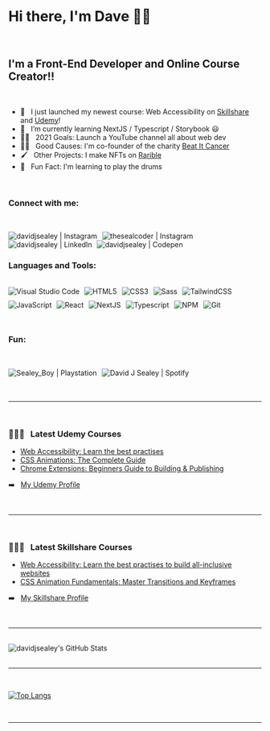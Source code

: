 <style>
    .markdown-body img[align=left] {
        padding-bottom: 20px;
    }
</style>

# Hi there, I'm Dave 👋🏾

<br />

## I'm a Front-End Developer and Online Course Creator!!

<br />

- 🔭 &nbsp; I just launched my newest course: Web Accessibility on [Skillshare][skillshare] and [Udemy][udemy]!
- 🌱 &nbsp; I’m currently learning NextJS / Typescript / Storybook 😃
- 🤞🏾 &nbsp; 2021 Goals: Launch a YouTube channel all about web dev
- 🙏🏾 &nbsp; Good Causes: I'm co-founder of the charity [Beat It Cancer][beatitcancer]
- 🖌️ &nbsp; Other Projects: I make NFTs on [Rarible][rarible]
- 🥁 &nbsp; Fun Fact: I'm learning to play the drums

<br />

### Connect with me:

<br />

[<img align="left" style="margin-right: 10px;" alt="davidjsealey | Instagram" src="https://img.shields.io/badge/Twitter-1DA1F2?style=for-the-badge&logo=twitter&logoColor=white" />][twitter]
[<img align="left" style="margin-right: 10px;" alt="thesealcoder | Instagram" src="https://img.shields.io/badge/Instagram-E4405F?style=for-the-badge&logo=instagram&logoColor=white" />][instagram]
[<img align="left" style="margin-right: 10px;" alt="davidjsealey | LinkedIn" src="https://img.shields.io/badge/LinkedIn-0077B5?style=for-the-badge&logo=linkedin&logoColor=white" />][linkedin]
[<img align="left" style="margin-right: 10px;" alt="davidjsealey | Codepen" src="https://img.shields.io/badge/Codepen-000000?style=for-the-badge&logo=codepen&logoColor=white" />][codepen]

<br />
<br />

### Languages and Tools:

<br />

<div style="display: block, width: 100%;">

<img align="left" style="display: inline-block; margin: 0 10px 10px 0;" alt="Visual Studio Code" src="https://img.shields.io/badge/Visual_Studio_Code-0078D4?style=for-the-badge&logo=visual%20studio%20code&logoColor=white" />
<img align="left" style="display: inline-block; margin: 0 10px 10px 0;" alt="HTML5" src="https://img.shields.io/badge/HTML5-E34F26?style=for-the-badge&logo=html5&logoColor=white" />
<img align="left" style="display: inline-block; margin: 0 10px 10px 0;" alt="CSS3" src="https://img.shields.io/badge/CSS3-1572B6?style=for-the-badge&logo=css3&logoColor=white" />
<img align="left" style="display: inline-block; margin: 0 10px 10px 0;" alt="Sass" src="https://img.shields.io/badge/Sass-CC6699?style=for-the-badge&logo=sass&logoColor=white" />
<img align="left" style="display: inline-block; margin: 0 10px 10px 0;" alt="TailwindCSS" src="https://img.shields.io/badge/Tailwind_CSS-38B2AC?style=for-the-badge&logo=tailwind-css&logoColor=white" />
<img align="left" style="display: inline-block; margin: 0 10px 10px 0;" alt="JavaScript" src="https://img.shields.io/badge/JavaScript-F7DF1E?style=for-the-badge&logo=javascript&logoColor=black" />
<img align="left" style="display: inline-block; margin: 0 10px 10px 0;" alt="React" src="https://img.shields.io/badge/React-20232A?style=for-the-badge&logo=react&logoColor=61DAFB" />
<img align="left" style="display: inline-block; margin: 0 10px 10px 0;" alt="NextJS" src="https://img.shields.io/badge/next.js-000000?style=for-the-badge&logo=next.js&logoColor=white" />
<img align="left" style="display: inline-block; margin: 0 10px 10px 0;" alt="Typescript" src="https://img.shields.io/badge/TypeScript-007ACC?style=for-the-badge&logo=typescript&logoColor=white" />
<img align="left" style="display: inline-block; margin: 0 10px 10px 0;" alt="NPM" src="https://img.shields.io/badge/npm-CB3837?style=for-the-badge&logo=npm&logoColor=white" />
<img align="left" style="display: inline-block; margin: 0 10px 10px 0;" alt="Git" src="https://img.shields.io/badge/Git-F05032?style=for-the-badge&logo=git&logoColor=white" />

</div>

<br />
<br />

<div style="display: block; overflow: auto; width: 100%;">

<br />

### Fun:

<br />

[<img align="left" style="overflow: auto; margin-right: 10px;" alt="Sealey_Boy | Playstation" src="https://img.shields.io/badge/PlayStation-003791?style=for-the-badge&logo=playstation&logoColor=white" />][playstation]
[<img align="left" style="margin-right: 10px;" alt="David J Sealey | Spotify" src="https://img.shields.io/badge/Spotify-1ED760?&style=for-the-badge&logo=spotify&logoColor=white" />][spotify]

</div>

<br />
<br />

---

<br />

### 👨🏽‍🏫 &nbsp; Latest Udemy Courses

- [Web Accessibility: Learn the best practises](https://www.udemy.com/course/web-accessibility-learn-the-best-practises/?referralCode=CE25A463F2AA2D2B61C3)
- [CSS Animations: The Complete Guide](https://www.udemy.com/course/css-animations-the-complete-guide/?referralCode=044B8627F5DEC06B884C)
- [Chrome Extensions: Beginners Guide to Building & Publishing](https://www.udemy.com/course/chrome-extensions-beginners-guide/?referralCode=615339193017EC9CDBBE)

➡️ &nbsp; [My Udemy Profile](https://www.udemy.com/user/david-sealey/)

<br />

---

<br />

### 👨🏽‍🏫 &nbsp; Latest Skillshare Courses

- [Web Accessibility: Learn the best practises to build all-inclusive websites](https://skl.sh/3rLltyt)
- [CSS Animation Fundamentals: Master Transitions and Keyframes](https://skl.sh/3aDTxHa)

➡️ &nbsp; [My Skillshare Profile](https://www.skillshare.com/profile/David-Sealey/28423139)

<br />

---

<br />

<img style="display: block;" alt="davidjsealey's GitHub Stats" src="https://github-readme-stats.vercel.app/api?username=davidjsealey&show_icons=true&hide_border=true&count_private=true&theme=gruvbox" />

<br />

---

<br />

[![Top Langs](https://github-readme-stats.vercel.app/api/top-langs/?username=davidjsealey)](https://github.com/davidjsealey/github-readme-stats)

<br />

---

[skillshare]: https://skl.sh/3rLltyt
[udemy]: https://www.udemy.com/course/web-accessibility-learn-the-best-practises/?referralCode=CE25A463F2AA2D2B61C3
[twitter]: https://twitter.com/davidjsealey
[instagram]: https://instagram.com/thesealcoder
[linkedin]: https://linkedin.com/in/davidjsealey
[rarible]: https://rarible.com/thesealcoder?tab=collectibles
[codepen]: https://codepen.io/davidjsealey
[playstation]: https://psnprofiles.com/Sealey_Boy
[spotify]: https://open.spotify.com/user/dsealey?si=3xlJ15__T6Wk_Hmb2mJwgw
[beatitcancer]: https://beatitcancer.org.uk/